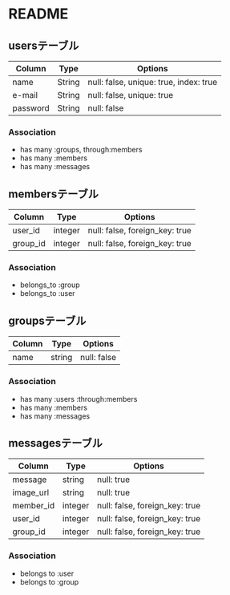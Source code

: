 # README

## usersテーブル
|Column|Type|Options|
|------|----|-------|
|name|String|null: false, unique: true, index: true|
|e-mail|String|null: false, unique: true|
|password|String| null: false|

### Association
- has many :groups, through:members
- has many :members
- has many :messages


## membersテーブル

|Column|Type|Options|
|------|----|-------|
|user_id|integer|null: false, foreign_key: true|
|group_id|integer|null: false, foreign_key: true|

### Association
- belongs_to :group
- belongs_to :user

## groupsテーブル
|Column|Type|Options|
|------|----|-------|
|name|string|null: false |

### Association
- has many :users  :through:members
- has many :members
- has many :messages

## messagesテーブル
|Column|Type|Options|
|------|----|-------|
|message|string|null: true|
|image_url|string|null: true|
|member_id|integer|null: false, foreign_key: true|
|user_id|integer|null: false, foreign_key: true|
|group_id|integer|null: false, foreign_key: true|

### Association
- belongs to :user
- belongs to :group